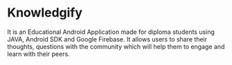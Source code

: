 # Knowledgify
It is an Educational Android Application made for diploma students using JAVA, Android SDK and Google Firebase. It allows users to share their thoughts, questions with the community which will help them to engage and learn with their peers.  
